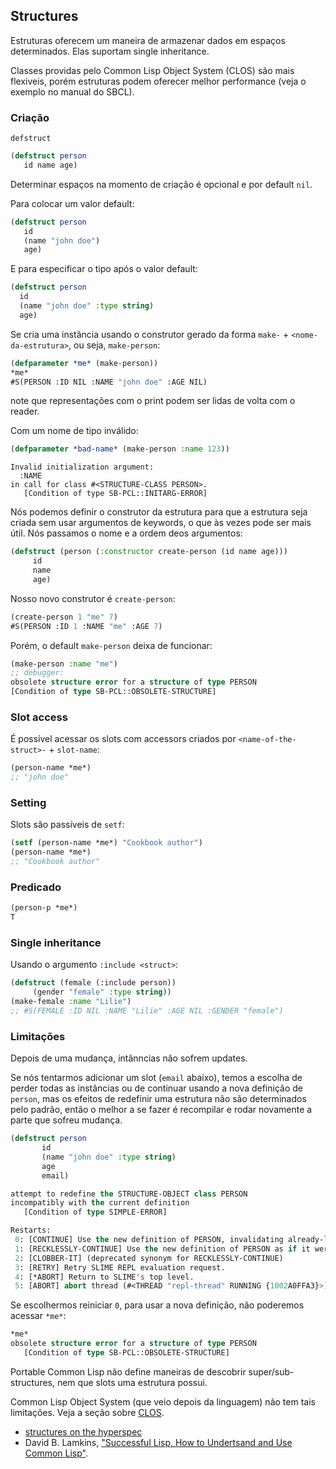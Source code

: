 
## Structures

Estruturas oferecem um maneira de armazenar dados em espaços determinados.
Elas suportam single inheritance.

Classes providas pelo Common Lisp Object System (CLOS) são mais flexiveis,
porém estruturas podem oferecer melhor performance (veja o exemplo no manual do SBCL).

### Criação

`defstruct`

~~~lisp
(defstruct person
   id name age)
~~~

Determinar espaços na momento de criação é opcional e por default `nil`.

Para colocar um valor default:

~~~lisp
(defstruct person
   id
   (name "john doe")
   age)
~~~

E para especificar o tipo após o valor default:

~~~lisp
(defstruct person
  id
  (name "john doe" :type string)
  age)
~~~

Se cria uma instância usando o construtor gerado da forma `make-` + `<nome-da-estrutura>`,
ou seja, `make-person`:

~~~lisp
(defparameter *me* (make-person))
*me*
#S(PERSON :ID NIL :NAME "john doe" :AGE NIL)
~~~

note que representações com o print podem ser lidas de volta com o reader.

Com um nome de tipo inválido:

~~~lisp
(defparameter *bad-name* (make-person :name 123))
~~~

```
Invalid initialization argument:
  :NAME
in call for class #<STRUCTURE-CLASS PERSON>.
   [Condition of type SB-PCL::INITARG-ERROR]
```

Nós podemos definir o construtor da estrutura para que a estrutura seja criada sem
usar argumentos de keywords, o que às vezes pode ser mais útil. Nós passamos o nome
e a ordem deos argumentos:

~~~lisp
(defstruct (person (:constructor create-person (id name age)))
     id
     name
     age)
~~~

Nosso novo construtor é `create-person`:

~~~lisp
(create-person 1 "me" 7)
#S(PERSON :ID 1 :NAME "me" :AGE 7)
~~~

Porém, o default `make-person` deixa de funcionar:

~~~lisp
(make-person :name "me")
;; debugger:
obsolete structure error for a structure of type PERSON
[Condition of type SB-PCL::OBSOLETE-STRUCTURE]
~~~

### Slot access

É possível acessar os slots com accessors criados por `<name-of-the-struct>-` + `slot-name`:

~~~lisp
(person-name *me*)
;; "john doe"
~~~

### Setting


Slots são passíveis de `setf`:

~~~lisp
(setf (person-name *me*) "Cookbook author")
(person-name *me*)
;; "Cookbook author"
~~~

### Predicado

~~~lisp
(person-p *me*)
T
~~~

### Single inheritance

Usando o argumento `:include <struct>`:

~~~lisp
(defstruct (female (:include person))
     (gender "female" :type string))
(make-female :name "Lilie")
;; #S(FEMALE :ID NIL :NAME "Lilie" :AGE NIL :GENDER "female")
~~~

### Limitações

Depois de uma mudança, intânncias não sofrem updates.

Se nós tentarmos adicionar um slot (`email` abaixo), temos a escolha de perder
todas as instâncias ou de continuar usando a nova definição de `person`, mas os
efeitos de redefinir uma estrutura não são determinados pelo padrão, então o melhor
a se fazer é recompilar e rodar novamente a parte que sofreu mudança.

~~~lisp
(defstruct person
       id
       (name "john doe" :type string)
       age
       email)

attempt to redefine the STRUCTURE-OBJECT class PERSON
incompatibly with the current definition
   [Condition of type SIMPLE-ERROR]

Restarts:
 0: [CONTINUE] Use the new definition of PERSON, invalidating already-loaded code and instances.
 1: [RECKLESSLY-CONTINUE] Use the new definition of PERSON as if it were compatible, allowing old accessors to use new instances and allowing new accessors to use old instances.
 2: [CLOBBER-IT] (deprecated synonym for RECKLESSLY-CONTINUE)
 3: [RETRY] Retry SLIME REPL evaluation request.
 4: [*ABORT] Return to SLIME's top level.
 5: [ABORT] abort thread (#<THREAD "repl-thread" RUNNING {1002A0FFA3}>)
~~~

Se escolhermos reiniciar `0`, para usar a nova definição, não poderemos acessar `*me*`:

~~~lisp
*me*
obsolete structure error for a structure of type PERSON
   [Condition of type SB-PCL::OBSOLETE-STRUCTURE]
~~~

Portable Common Lisp não define maneiras de descobrir super/sub-structures,
nem que slots uma estrutura possui.

Common Lisp Object System (que veio depois da linguagem) não tem tais limitações.
Veja a seção sobre [CLOS](clos.html).

* [structures on the hyperspec](http://www.lispworks.com/documentation/HyperSpec/Body/08_.htm)
* David B. Lamkins, ["Successful Lisp, How to Undertsand and Use Common Lisp"](http://www.communitypicks.com/r/lisp/s/17592186045679-successful-lisp-how-to-understand-and-use-common).
